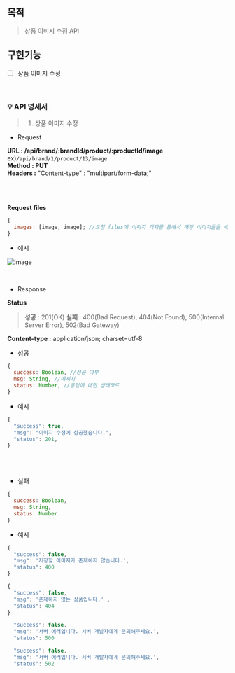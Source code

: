 ## 목적

> 상품 이미지 수정 API

## 구현기능

- [ ] 상품 이미지 수정

<br>

### 💡 API 명세서

> 1. 상품 이미지 수정

- Request

**URL : /api/brand/:brandId/product/:productId/image** ex)`/api/brand/1/product/13/image`<br>
**Method : PUT** <br>
**Headers :** "Content-type" : "multipart/form-data;"

<br>
<br>

**Request files**

```js
{
  images: [image, image]; //요청 files에 이미지 객체를 통해서 해당 이미지들을 배열에 담아서 보내주면 됩니다.
}
```

- 예시

![image](https://user-images.githubusercontent.com/46591459/165053718-1e787d8b-b5c8-4306-a8d7-aa642ed5130c.png)

<br>

- Response

**Status**

> **성공 :** 201(OK)
> **실패 :** 400(Bad Request), 404(Not Found), 500(Internal Server Error), 502(Bad Gateway)

**Content-type :** application/json; charset=utf-8

- 성공

```js
{
  success: Boolean, //성공 여부
  msg: String, //메시지
  status: Number, //응답에 대한 상태코드
}
```

- 예시

```js
{
  "success": true,
  "msg": "이미지 수정에 성공했습니다.",
  "status": 201,
}
```

<br>
<br>

- 실패

```js
{
  success: Boolean,
  msg: String,
  status: Number
}
```

- 예시

```js (저장할 이미지가 존재하지 않는 경우)
{
  "success": false,
  "msg": '저장할 이미지가 존재하지 않습니다.',
  "status": 400
}
```

```js (존재하지 않는 상품에 대한 이미지를 추가하려는 경우)
{
  "success": false,
  "msg": '존재하지 않는 상품입니다.' ,
  "status": 404
}
```

```js (예상하지 못한 오류로 서버에러가 난 경우)
  "success": false,
  "msg": '서버 에러입니다. 서버 개발자에게 문의해주세요.',
  "status": 500
```

```js (데이터베이스 접근 중 네트워크 통신에 오류가 있는 경우)
  "success": false,
  "msg": '서버 에러입니다. 서버 개발자에게 문의해주세요.',
  "status": 502
```

<br>
<br>
